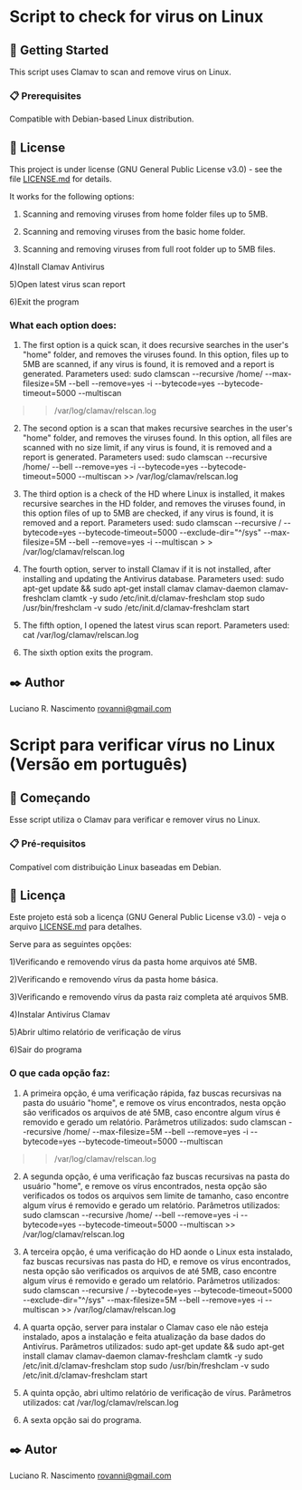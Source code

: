 # Script to check for virus on Linux

## 🚀 Getting Started

This script uses Clamav to scan and remove virus on Linux.


### 📋 Prerequisites
Compatible with Debian-based Linux distribution.

## 📄 License

This project is under license (GNU General Public License v3.0) - see the file [LICENSE.md](https://github.com/rovanni/Script_antivirus_Linux/blob/main/LICENSE) for details.

It works for the following options:

1) Scanning and removing viruses from home folder files up to 5MB.

2) Scanning and removing viruses from the basic home folder.

3) Scanning and removing viruses from full root folder up to 5MB files.

4)Install Clamav Antivirus

5)Open latest virus scan report

6)Exit the program

### What each option does:

1. The first option is a quick scan, it does recursive searches in the user's "home" folder, and removes the viruses found. In this option, files up to 5MB are scanned, if any virus is found, it is removed and a report is generated.
Parameters used:
sudo clamscan --recursive /home/ --max-filesize=5M --bell --remove=yes -i --bytecode=yes --bytecode-timeout=5000 --multiscan
 >> /var/log/clamav/relscan.log

2. The second option is a scan that makes recursive searches in the user's "home" folder, and removes the viruses found. In this option, all files are scanned with no size limit, if any virus is found, it is removed and a report is generated.
Parameters used:
sudo clamscan --recursive /home/ --bell --remove=yes -i --bytecode=yes --bytecode-timeout=5000 --multiscan >> /var/log/clamav/relscan.log

3. The third option is a check of the HD where Linux is installed, it makes recursive searches in the HD folder, and removes the viruses found, in this option files of up to 5MB are checked, if any virus is found, it is removed and a report.
Parameters used:
sudo clamscan --recursive / --bytecode=yes --bytecode-timeout=5000 --exclude-dir="^/sys" --max-filesize=5M --bell --remove=yes -i --multiscan > > /var/log/clamav/relscan.log

4. The fourth option, server to install Clamav if it is not installed, after installing and updating the Antivirus database.
Parameters used:
sudo apt-get update && sudo apt-get install clamav clamav-daemon clamav-freshclam clamtk -y
sudo /etc/init.d/clamav-freshclam stop
sudo /usr/bin/freshclam -v
sudo /etc/init.d/clamav-freshclam start

5. The fifth option, I opened the latest virus scan report.
Parameters used:
cat /var/log/clamav/relscan.log

6. The sixth option exits the program.

## ✒️ Author

Luciano R. Nascimento
rovanni@gmail.com


#  Script para verificar vírus no Linux (Versão em português)

## 🚀 Começando

Esse script utiliza o Clamav para verificar e remover vírus no Linux.


### 📋 Pré-requisitos
Compatível com distribuição Linux baseadas em Debian.

## 📄 Licença

Este projeto está sob a licença (GNU General Public License v3.0) - veja o arquivo [LICENSE.md](https://github.com/rovanni/Script_antivirus_Linux/blob/main/LICENSE) para detalhes.

Serve para as seguintes opções:

1)Verificando e removendo vírus da pasta home arquivos até 5MB.

2)Verificando e removendo vírus da pasta home básica.

3)Verificando e removendo vírus da pasta raiz completa até arquivos 5MB.

4)Instalar Antivírus Clamav

5)Abrir ultimo relatório de verificação de vírus

6)Sair do programa

###  O que cada opção faz:

1. A primeira opção, é uma verificação rápida, faz buscas recursivas na pasta do usuário "home", e remove os vírus encontrados, nesta opção são verificados os arquivos de até 5MB, caso encontre algum vírus é removido e gerado um relatório.
Parâmetros utilizados:
		sudo clamscan --recursive /home/ --max-filesize=5M --bell --remove=yes -i --bytecode=yes --bytecode-timeout=5000 --multiscan
 >> /var/log/clamav/relscan.log

2. A segunda opção, é uma verificação faz buscas recursivas na pasta do usuário "home", e remove os vírus encontrados, nesta opção são verificados os todos os arquivos sem limite de tamanho, caso encontre algum vírus é removido e gerado um relatório.
Parâmetros utilizados:
	sudo clamscan --recursive /home/ --bell --remove=yes -i --bytecode=yes --bytecode-timeout=5000 --multiscan >> /var/log/clamav/relscan.log

3. A terceira opção, é uma verificação do HD aonde o Linux esta instalado, faz buscas recursivas nas pasta do HD, e remove os vírus encontrados, nesta opção são verificados os arquivos de até 5MB, caso encontre algum vírus é removido e gerado um relatório.
Parâmetros utilizados:
	sudo clamscan --recursive / --bytecode=yes --bytecode-timeout=5000 --exclude-dir="^/sys" --max-filesize=5M --bell --remove=yes -i --multiscan >> /var/log/clamav/relscan.log

4. A quarta opção, server para instalar o Clamav caso ele não esteja instalado, apos a instalação e feita atualização da base dados do Antivírus.
Parâmetros utilizados:
	sudo apt-get update && sudo apt-get install clamav clamav-daemon clamav-freshclam clamtk -y
	sudo /etc/init.d/clamav-freshclam stop
	sudo /usr/bin/freshclam -v
	sudo /etc/init.d/clamav-freshclam start	

5. A quinta opção, abri ultimo relatório de verificação de vírus.
Parâmetros utilizados:
	cat /var/log/clamav/relscan.log

6. A sexta opção sai do programa.

## ✒️ Autor

Luciano R. Nascimento
rovanni@gmail.com